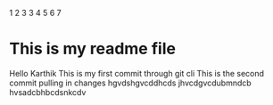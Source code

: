 1
2
3
3
4
5
6
7
# This is my readme file
Hello Karthik
This is my first commit through git cli
This is the second commit
pulling in changes
hgvdshgvcddhcds jhvcdgvcdubmndcb hvsadcbhbcdsnkcdv
